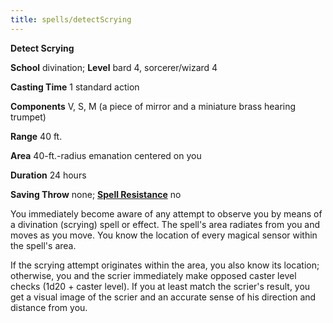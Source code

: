```yaml
---
title: spells/detectScrying
---
```

 **Detect Scrying**

**School** divination; **Level** bard 4, sorcerer/wizard 4

**Casting Time** 1 standard action

**Components** V, S, M (a piece of mirror and a miniature brass hearing trumpet)

**Range** 40 ft.

**Area** 40-ft.-radius emanation centered on you

**Duration** 24 hours

**Saving Throw** none; **[Spell Resistance](../glossary#_spell-resistance)** no

You immediately become aware of any attempt to observe you by means of a divination (scrying) spell or effect. The spell's area radiates from you and moves as you move. You know the location of every magical sensor within the spell's area.

If the scrying attempt originates within the area, you also know its location; otherwise, you and the scrier immediately make opposed caster level checks (1d20 + caster level). If you at least match the scrier's result, you get a visual image of the scrier and an accurate sense of his direction and distance from you.

